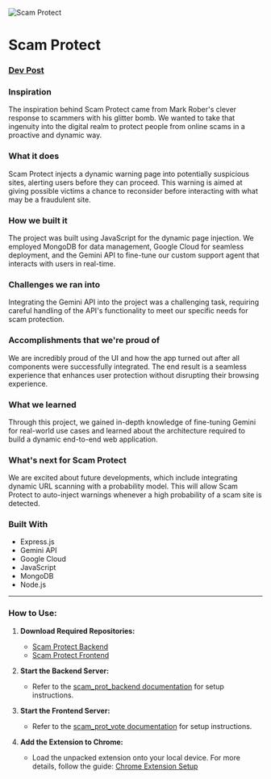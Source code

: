 ![Scam Protect](https://d112y698adiu2z.cloudfront.net/photos/production/software_photos/003/077/269/datas/gallery.jpg)

# Scam Protect

### [Dev Post](https://devpost.com/software/scam-protect?ref_content=my-projects-tab&ref_feature=my_projects)

### Inspiration

The inspiration behind Scam Protect came from Mark Rober's clever response to scammers with his glitter bomb. We wanted to take that ingenuity into the digital realm to protect people from online scams in a proactive and dynamic way.

### What it does

Scam Protect injects a dynamic warning page into potentially suspicious sites, alerting users before they can proceed. This warning is aimed at giving possible victims a chance to reconsider before interacting with what may be a fraudulent site.

### How we built it

The project was built using JavaScript for the dynamic page injection. We employed MongoDB for data management, Google Cloud for seamless deployment, and the Gemini API to fine-tune our custom support agent that interacts with users in real-time.

### Challenges we ran into

Integrating the Gemini API into the project was a challenging task, requiring careful handling of the API's functionality to meet our specific needs for scam protection.

### Accomplishments that we're proud of

We are incredibly proud of the UI and how the app turned out after all components were successfully integrated. The end result is a seamless experience that enhances user protection without disrupting their browsing experience.

### What we learned

Through this project, we gained in-depth knowledge of fine-tuning Gemini for real-world use cases and learned about the architecture required to build a dynamic end-to-end web application.

### What's next for Scam Protect

We are excited about future developments, which include integrating dynamic URL scanning with a probability model. This will allow Scam Protect to auto-inject warnings whenever a high probability of a scam site is detected.

### Built With

- Express.js
- Gemini API
- Google Cloud
- JavaScript
- MongoDB
- Node.js

---

### How to Use:

1. **Download Required Repositories:**

   - [Scam Protect Backend](https://github.com/UmarRS/scam_prot_backend)
   - [Scam Protect Frontend](https://github.com/UmarRS/scam_prot_vote)

2. **Start the Backend Server:**

   - Refer to the [scam_prot_backend documentation](https://github.com/UmarRS/scam_prot_backend#readme) for setup instructions.

3. **Start the Frontend Server:**

   - Refer to the [scam_prot_vote documentation](https://github.com/UmarRS/scam_prot_vote#readme) for setup instructions.

4. **Add the Extension to Chrome:**
   - Load the unpacked extension onto your local device. For more details, follow the guide: [Chrome Extension Setup](https://support.google.com/chrome/a/answer/2714278?hl=en)
